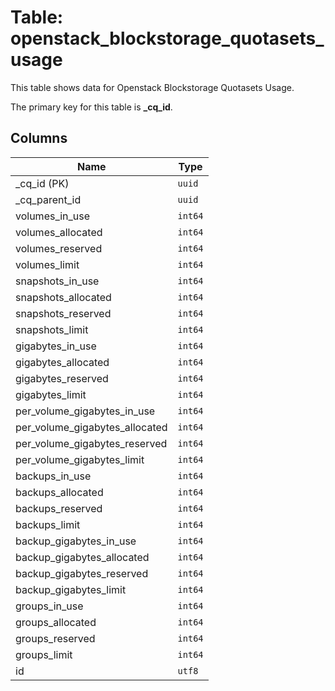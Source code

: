 # Table: openstack_blockstorage_quotasets_usage

This table shows data for Openstack Blockstorage Quotasets Usage.

The primary key for this table is **_cq_id**.

## Columns

| Name          | Type          |
| ------------- | ------------- |
|_cq_id (PK)|`uuid`|
|_cq_parent_id|`uuid`|
|volumes_in_use|`int64`|
|volumes_allocated|`int64`|
|volumes_reserved|`int64`|
|volumes_limit|`int64`|
|snapshots_in_use|`int64`|
|snapshots_allocated|`int64`|
|snapshots_reserved|`int64`|
|snapshots_limit|`int64`|
|gigabytes_in_use|`int64`|
|gigabytes_allocated|`int64`|
|gigabytes_reserved|`int64`|
|gigabytes_limit|`int64`|
|per_volume_gigabytes_in_use|`int64`|
|per_volume_gigabytes_allocated|`int64`|
|per_volume_gigabytes_reserved|`int64`|
|per_volume_gigabytes_limit|`int64`|
|backups_in_use|`int64`|
|backups_allocated|`int64`|
|backups_reserved|`int64`|
|backups_limit|`int64`|
|backup_gigabytes_in_use|`int64`|
|backup_gigabytes_allocated|`int64`|
|backup_gigabytes_reserved|`int64`|
|backup_gigabytes_limit|`int64`|
|groups_in_use|`int64`|
|groups_allocated|`int64`|
|groups_reserved|`int64`|
|groups_limit|`int64`|
|id|`utf8`|